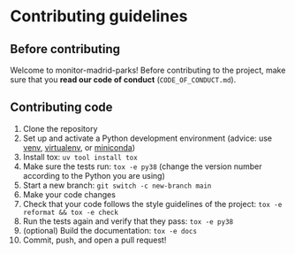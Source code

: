 # Contributing guidelines

## Before contributing

Welcome to monitor-madrid-parks! Before contributing to the project,
make sure that you **read our code of conduct** (`CODE_OF_CONDUCT.md`).

## Contributing code

1. Clone the repository
2. Set up and activate a Python development environment
   (advice: use [venv](https://docs.python.org/3/library/venv.html),
   [virtualenv](https://virtualenv.pypa.io/), or [miniconda](https://docs.conda.io/en/latest/miniconda.html))
3. Install tox: `uv tool install tox`
4. Make sure the tests run: `tox -e py38`
   (change the version number according to the Python you are using)
5. Start a new branch: `git switch -c new-branch main`
6. Make your code changes
7. Check that your code follows the style guidelines of the project: `tox -e reformat && tox -e check`
8. Run the tests again and verify that they pass: `tox -e py38`
9. (optional) Build the documentation: `tox -e docs`
10. Commit, push, and open a pull request!
